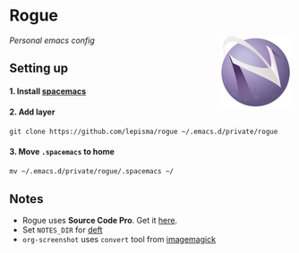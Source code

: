 # Rogue

<img src="img/spacemacs.png" align="right">

*Personal emacs config*

## Setting up

#### 1. Install [spacemacs](https://github.com/syl20bnr/spacemacs)

#### 2. Add layer

```
git clone https://github.com/lepisma/rogue ~/.emacs.d/private/rogue
```

#### 3. Move `.spacemacs` to home

```
mv ~/.emacs.d/private/rogue/.spacemacs ~/
```

## Notes

- Rogue uses **Source Code Pro**. Get it [here](https://github.com/adobe-fonts/source-code-pro).
- Set `NOTES_DIR` for [deft](https://github.com/jrblevin/deft)
- `org-screenshot` uses `convert` tool from [imagemagick](http://www.imagemagick.org)
